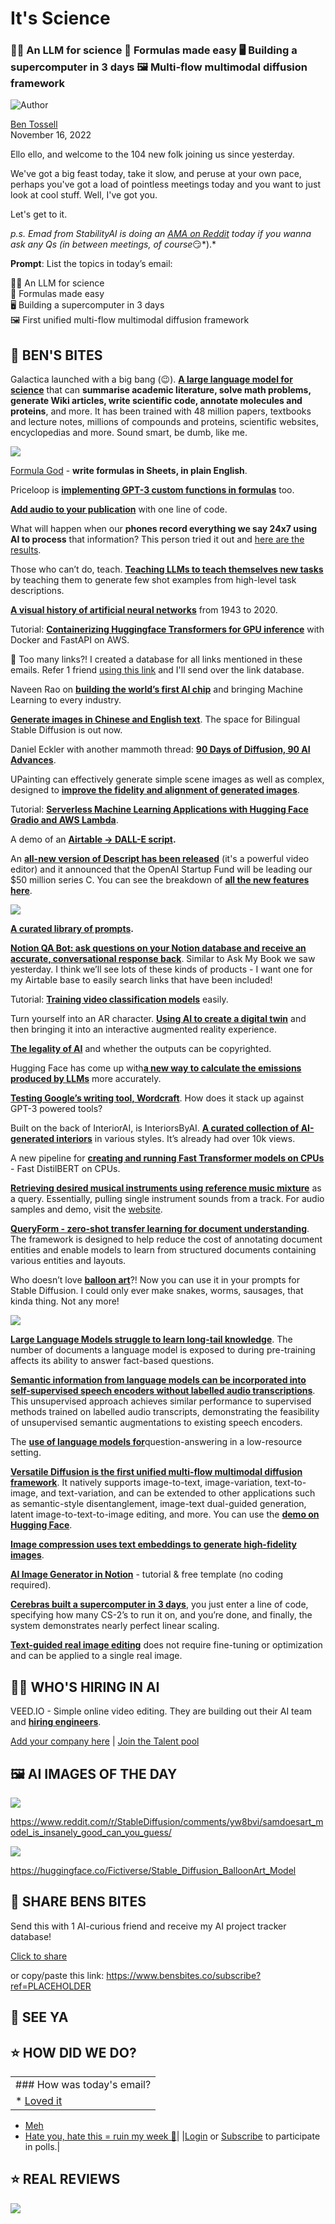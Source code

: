# It's Science

### 🧑‍🔬 An LLM for science 🔢 Formulas made easy 🖥️ Building a supercomputer in 3 days 🖼️ Multi-flow multimodal diffusion framework

![Author](https://media.beehiiv.com/cdn-cgi/image/fit=scale-down,format=auto,onerror=redirect,quality=80/uploads/user/profile_picture/fc858b4d-39e3-4be1-abf4-2b55504e21a2/thumb_uJ4UYake_400x400.jpg)

[Ben Tossell](https://www.twitter.com/bentossell)\
November 16, 2022

Ello ello, and welcome to the 104 new folk joining us since yesterday.

We've got a big feast today, take it slow, and peruse at your own pace, perhaps you've got a load of pointless meetings today and you want to just look at cool stuff. Well, I've got you.

Let's get to it.

*p.s. Emad from StabilityAI is doing an [AMA on Reddit](https://www.reddit.com/r/MachineLearning/comments/yw6s1i/d_ama_the_stability_ai_team/) today if you wanna ask any Qs (in between meetings, of course*😏\*).\*

**Prompt**: List the topics in today’s email:

🧑‍🔬 An LLM for science\
🔢 Formulas made easy\
🖥️ Building a supercomputer in 3 days\
🖼️ First unified multi-flow multimodal diffusion framework

## **🫦 BEN'S BITES**

Galactica launched with a big bang (😉). [**A large language model for science**](https://galactica.org/) that can **summarise academic literature, solve math problems, generate Wiki articles, write scientific code, annotate molecules and proteins**, and more. It has been trained with 48 million papers, textbooks and lecture notes, millions of compounds and proteins, scientific websites, encyclopedias and more. Sound smart, be dumb, like me.

![](https://media.beehiiv.com/cdn-cgi/image/fit=scale-down,format=auto,onerror=redirect,quality=80/uploads/asset/file/d854ed59-0d2c-464d-9498-4276e5bd8df7/ezgif.com-gif-maker__25_.gif)

[Formula God](https://www.formulagod.ai/) - **write formulas in Sheets, in plain English**.

Priceloop is [**implementing GPT-3 custom functions in formulas**](https://twitter.com/datitran/status/1592425337509462017) too.

[**Add audio to your publication**](https://www.audyo.ai/) with one line of code.

What will happen when our **phones record everything we say 24x7 using AI to process** that information? This person tried it out and [here are the results](https://roberdam.com/en/wisper.html).

Those who can’t do, teach. [**Teaching LLMs to teach themselves new tasks**](https://dust.tt/spolu/a/b39f8e9023) by teaching them to generate few shot examples from high-level task descriptions.

[**A visual history of artificial neural networks**](https://philippschmitt.com/blueprints-for-intelligence/) from 1943 to 2020.

Tutorial: [**Containerizing Huggingface Transformers for GPU inference**](https://www.youtube.com/watch?v=I3kkQVNuXyc) with Docker and FastAPI on AWS.

👋 Too many links?! I created a database for all links mentioned in these emails. Refer 1 friend [using this link](https://www.bensbites.co/subscribe?ref=PLACEHOLDER) and I'll send over the link database.

Naveen Rao on [**building the world’s first AI chip**](https://www.youtube.com/watch?v=qpDL4VhrgjM) and bringing Machine Learning to every industry.

[**Generate images in Chinese and English text**](https://huggingface.co/spaces/BAAI/bilingual_stable_diffusion). The space for Bilingual Stable Diffusion is out now.

Daniel Eckler with another mammoth thread: [**90 Days of Diffusion, 90 AI Advances**](https://twitter.com/daniel_eckler/status/1592533122830114816).

UPainting can effectively generate simple scene images as well as complex, designed to [**improve the fidelity and alignment of generated images**](https://upainting.github.io/).

Tutorial: [**Serverless Machine Learning Applications with Hugging Face Gradio and AWS Lambda**](https://www.philschmid.de/serverless-gradio).

A demo of an [**Airtable → DALL-E script**](https://twitter.com/mustafadalci/status/1592591456803647488)**.**

An [**all-new version of Descript has been released**](https://www.youtube.com/watch?v=8ABeZ0cxLNE) (it's a powerful video editor) and it announced that the OpenAI Startup Fund will be leading our $50 million series C. You can see the breakdown of [**all the new features here**](https://www.descript.com/storyboard).

![](https://media.beehiiv.com/cdn-cgi/image/fit=scale-down,format=auto,onerror=redirect,quality=80/uploads/asset/file/ee77e2d0-9299-4705-8635-a9969d4069bf/9c7ef4a8-82a9-4c36-b090-52ebb0fcda95.png)

[**A curated library of prompts**](https://www.prompt.cafe/)**.**

[**Notion QA Bot: ask questions on your Notion database and receive an accurate, conversational response back**](https://github.com/hwchase17/notion-qa). Similar to Ask My Book we saw yesterday. I think we’ll see lots of these kinds of products - I want one for my Airtable base to easily search links that have been included!

Tutorial: [**Training video classification models**](https://twitter.com/RisingSayak/status/1592389454026506240) easily.

Turn yourself into an AR character. [**Using AI to create a digital twin**](https://twitter.com/XRarchitect/status/1592542900839395329) and then bringing it into an interactive augmented reality experience.

[**The legality of AI**](https://www.theverge.com/23444685/generative-ai-copyright-infringement-legal-fair-use-training-data) and whether the outputs can be copyrighted.

Hugging Face has come up with[**a new way to calculate the emissions produced by LLMs**](https://www.technologyreview.com/2022/11/14/1063192/were-getting-a-better-idea-of-ais-true-carbon-footprint/) more accurately.

[**Testing Google’s writing tool, Wordcraft**](https://thealgorithmicbridge.substack.com/p/googles-wordcraft-an-ai-writing-tool). How does it stack up against GPT-3 powered tools?

Built on the back of InteriorAI, is InteriorsByAI. [**A curated collection of AI-generated interiors**](https://www.pinterest.co.uk/Interiors_By_AI/) in various styles. It’s already had over 10k views.

A new pipeline for [**creating and running Fast Transformer models on CPUs**](https://arxiv.org/abs/2211.07715) - Fast DistilBERT on CPUs.

[**Retrieving desired musical instruments using reference music mixture**](https://github.com/minju0821/musical_instrument_retrieval) as a query. Essentially, pulling single instrument sounds from a track. For audio samples and demo, visit the [website](https://dour-stretch-5d5.notion.site/Show-Me-the-Instrument-Musical-Instrument-Retrieval-from-Mixture-Audio-cb016a6c63514eee8c30c442b37e8f6e).

[**QueryForm - zero-shot transfer learning for document understanding**](https://arxiv.org/abs/2211.07730). The framework is designed to help reduce the cost of annotating document entities and enable models to learn from structured documents containing various entities and layouts.

Who doesn’t love [**balloon art**](https://huggingface.co/Fictiverse/Stable_Diffusion_BalloonArt_Model)?! Now you can use it in your prompts for Stable Diffusion. I could only ever make snakes, worms, sausages, that kinda thing. Not any more!

![](https://media.beehiiv.com/cdn-cgi/image/fit=scale-down,format=auto,onerror=redirect,quality=80/uploads/asset/file/b3de9abb-2c43-4b26-a227-2d992ddb6a8f/Screenshot_2022-11-16_at_11.15.49.png)

[**Large Language Models struggle to learn long-tail knowledge**](https://arxiv.org/abs/2211.08411). The number of documents a language model is exposed to during pre-training affects its ability to answer fact-based questions.

[**Semantic information from language models can be incorporated into self-supervised speech encoders without labelled audio transcriptions**](https://arxiv.org/abs/2211.08402). This unsupervised approach achieves similar performance to supervised methods trained on labelled audio transcripts, demonstrating the feasibility of unsupervised semantic augmentations to existing speech encoders.

The [**use of language models for**](https://arxiv.org/abs/2211.08264)question-answering in a low-resource setting.

[**Versatile Diffusion is the first unified multi-flow multimodal diffusion framework**](https://github.com/SHI-Labs/Versatile-Diffusion). It natively supports image-to-text, image-variation, text-to-image, and text-variation, and can be extended to other applications such as semantic-style disentanglement, image-text dual-guided generation, latent image-to-text-to-image editing, and more. You can use the [**demo on Hugging Face**](https://huggingface.co/spaces/shi-labs/Versatile-Diffusion).

[**Image compression uses text embeddings to generate high-fidelity images**](https://arxiv.org/abs/2211.07793).

[**AI Image Generator in Notion**](https://www.reddit.com/r/Notion/comments/yv177p/ive_created_an_ai_image_generator_right_in_notion/) - tutorial & free template (no coding required).

[**Cerebras built a supercomputer in 3 days**](https://www.forbes.com/sites/karlfreund/2022/11/14/cerebras-builds-its-own-ai-supercomputer-andromeda/?sh=1a1d37f61057), you just enter a line of code, specifying how many CS-2’s to run it on, and you’re done, and finally, the system demonstrates nearly perfect linear scaling.

[**Text-guided real image editing**](https://arxiv.org/abs/2211.07825) does not require fine-tuning or optimization and can be applied to a single real image.

## **🧑‍💻 WHO'S HIRING IN AI**

VEED.IO - Simple online video editing. They are building out their AI team and **[hiring engineers](https://bensbites.pallet.com/jobs/aabb25d4-4ede-4d4b-b659-09a29425ce9f%5C)**.

[Add your company here](https://bensbites.pallet.com/hire) | [Join the Talent pool](https://bensbites.pallet.com/talent/welcome?referral=true\&step=welcome\&pallet=)

## **🖼️ AI IMAGES OF THE DAY**

![](https://media.beehiiv.com/cdn-cgi/image/fit=scale-down,format=auto,onerror=redirect,quality=80/uploads/asset/file/931e1491-9ec9-4483-a6de-23ebd0c6eb94/wdng3myta60a1.jpg)

<https://www.reddit.com/r/StableDiffusion/comments/yw8bvi/samdoesart_model_is_insanely_good_can_you_guess/>

![](https://media.beehiiv.com/cdn-cgi/image/fit=scale-down,format=auto,onerror=redirect,quality=80/uploads/asset/file/3008b1a0-3f10-4f2d-a3be-e2701a3145dd/Fhpo75RXgAAaiC4.jpeg)

<https://huggingface.co/Fictiverse/Stable_Diffusion_BalloonArt_Model>

## **🤗 SHARE BENS BITES**

Send this with 1 AI-curious friend and receive my AI project tracker database!

[Click to share](https://www.bensbites.co/subscribe?ref=PLACEHOLDER)

or copy/paste this link: https://www.bensbites.co/subscribe?ref=PLACEHOLDER

## **👋 SEE YA**

## **⭐️ HOW DID WE DO?**

||
|:---|
|### How was today's email?|
|\* [Loved it](https://www.bensbites.co/login)

- [Meh](https://www.bensbites.co/login)
- [Hate you, hate this = ruin my week 🥹](https://www.bensbites.co/login)|
  |[Login](https://www.bensbites.co/login) or [Subscribe](https://www.bensbites.co/subscribe) to participate in polls.|

## **⭐️ REAL** REVIEWS

![](https://media.beehiiv.com/cdn-cgi/image/fit=scale-down,format=auto,onerror=redirect,quality=80/uploads/asset/file/fedbeeff-a2f3-4ff2-bd78-903435701f37/Screenshot_2022-10-26_at_14.02.06.png)
